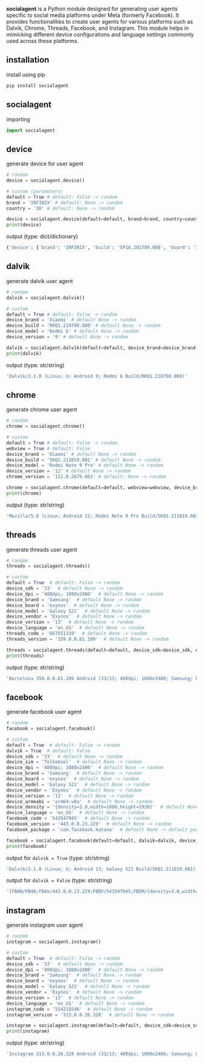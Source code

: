 **socialagent** is a Python module designed for generating user agents specific to social media platforms under Meta (formerly Facebook). It provides functionalities to create user agents for various platforms such as Dalvik, Chrome, Threads, Facebook, and Instagram. This module helps in mimicking different device configurations and language settings commonly used across these platforms.

## installation
install using pip
```bash
pip install socialagent
```
## socialagent
importing
```python
import socialagent
```
## device
generate device for user agent
```python
# random
device = socialagent.device()

# custom (parameters)
default = True # default: False -> random
brand = 'INFINIX' # default: None -> random
country = 'ID' # default: None -> random

device = socialagent.device(default=default, brand=brand, country=country)
print(device)
```
output (type: dict/dictionary)
```bash
{'device': {'brand': 'INFINIX', 'build': 'SP1A.201789.008', 'board': 'Infinix-X6515', 'model': 'Infinix X6515', 'vendor': 'mt6761', 'version': '12', 'sdk': '31', 'sim': 'XL', 'dpi': '480dpi; 1344x2772', 'number': '62', 'country': 'ID', 'armeabi': 'armeabi-v7a:armeabi', 'density': '{density=2.0,width=720,height=1193}', 'language': 'id_ID'}}
```
## dalvik
generate dalvik user agent
```python
# random
dalvik = socialagent.dalvik()

# custom
default = True # default: False -> random
device_brand = 'Xiaomi' # default None -> random
device_build = 'RKQ1.210790.008' # default None -> random
device_model = 'Redmi 6' # default None -> random
device_version = '9' # default None -> random

dalvik = socialagent.dalvik(default=default, device_brand=device_brand, device_build=device_build, device_model=device_model, device_version=device_version)
print(dalvik)
```
output (type: str/string)
```bash
'Dalvik/2.1.0 (Linux; U; Android 9; Redmi 6 Build/RKQ1.210790.008)'
```
## chrome
generate chrome user agent
```python
# random
chrome = socialagent.chrome()

# custom
default = True # default: False -> random
webview = True # default: False
device_brand = 'Xiaomi' # default None -> random
device_build = 'SKQ1.211019.001' # default None -> random
device_model = 'Redmi Note 9 Pro' # default None -> random
device_version = '12' # default None -> random
chrome_version = '111.0.2679.062' # default: None -> random

chrome = socialagent.chrome(default=default, webview=webview, device_brand=device_brand, device_build=device_build, device_model=device_model, device_version=device_version)
print(chrome)
```
output (type: str/string)
```bash
'Mozilla/5.0 (Linux; Android 12; Redmi Note 9 Pro Build/SKQ1.211019.001) AppleWebKit/537.36 (KHTML, like Gecko) Chrome/111.0.2679.062 Mobile Safari/537.36'
```
## threads
generate threads user agent
```python
# random
threads = socialagent.threads()

# custom
default = True  # default: False -> random
device_sdk = '33'  # default None -> random
device_dpi = '480dpi; 1080x2400'  # default None -> random
device_brand = 'Samsung'  # default None -> random
device_board = 'exynos'  # default None -> random
device_model = 'Galaxy S21'  # default None -> random
device_vendor = 'Exynos'  # default None -> random
device_version = '13'  # default None -> random
device_language = 'en_US'  # default None -> random
threads_code = '667551319'  # default None -> random
threads_version = '359.0.0.61.109'  # default None -> random

threads = socialagent.threads(default=default, device_sdk=device_sdk, device_dpi=device_dpi, device_brand=device_brand, device_board=device_board, device_model=device_model, device_vendor=device_vendor, device_version=device_version, device_language=device_language, threads_code=threads_code, threads_version=threads_version)
print(threads)
```
output (type: str/string)
```bash
'Barcelona 359.0.0.61.109 Android (33/13; 480dpi; 1080x2400; Samsung; Galaxy S21; exynos; Exynos; en_US; 667551319)'
```
## facebook
generate facebook user agent
```python
# random
facebook = socialagent.facebook()

# custom
default = True  # default: False -> random
dalvik = True  # default: False
device_sdk = '33'  # default None -> random
device_sim = 'Telkomsel'  # default None -> random
device_dpi = '480dpi; 1080x2400'  # default None -> random
device_brand = 'Samsung'  # default None -> random
device_board = 'exynos'  # default None -> random
device_model = 'Galaxy S21'  # default None -> random
device_vendor = 'Exynos'  # default None -> random
device_version = '13'  # default None -> random
device_armeabi = 'arm64-v8a'  # default None -> random
device_density = '{density=3.0,width=1080,height=1920}'  # default None -> random
device_language = 'en_US'  # default None -> random
facebook_code = '543547945'  # default None -> random
facebook_version = '443.0.0.23.229'  # default None -> random
facebook_package = 'com.facebook.katana'  # default None -> default package

facebook = socialagent.facebook(default=default, dalvik=dalvik, device_sdk=device_sdk, device_sim=device_sim, device_dpi=device_dpi, device_brand=device_brand, device_board=device_board, device_model=device_model, device_vendor=device_vendor, device_version=device_version, device_armeabi=device_armeabi, device_density=device_density, device_language=device_language, facebook_code=facebook_code, facebook_version=facebook_version, facebook_package=facebook_package)
print(facebook)
```
output for ```dalvik = True``` (type: str/string)
```bash
'Dalvik/2.1.0 (Linux; U; Android 13; Galaxy S21 Build/SKQ1.211019.001) [FBAN/FB4A;FBAV/443.0.0.23.229;FBBV/543547945;FBDM/{density=3.0,width=1080,height=1920};FBLC/en_US;FBRV/0;FBCR/Telkomsel;FBMF/Samsung;FBBD/Samsung;FBPN/com.facebook.katana;FBDV/Galaxy S21;FBSV/13;FBOP/1;FBCA/arm64-v8a:;]'
```
output for ```dalvik = False``` (type: str/string)
```bash
'[FBAN/FB4A;FBAV/443.0.0.23.229;FBBV/543547945;FBDM/{density=3.0,width=1080,height=1920};FBLC/en_US;FBRV/0;FBCR/Telkomsel;FBMF/Samsung;FBBD/Samsung;FBPN/com.facebook.katana;FBDV/Galaxy S21;FBSV/13;FBOP/1;FBCA/arm64-v8a:;]'
```
## instagram
generate instagram user agent
```python
# random
instagram = socialagent.instagram()

# custom
default = True  # default: False -> random
device_sdk = '33'  # default None -> random
device_dpi = '480dpi; 1080x2400'  # default None -> random
device_brand = 'Samsung'  # default None -> random
device_board = 'exynos'  # default None -> random
device_model = 'Galaxy S21'  # default None -> random
device_vendor = 'Exynos'  # default None -> random
device_version = '13'  # default None -> random
device_language = 'en_US'  # default None -> random
instagram_code = '554218546'  # default None -> random
instagram_version = '313.0.0.26.328'  # default None -> random

instagram = socialagent.instagram(default=default, device_sdk=device_sdk, device_dpi=device_dpi, device_brand=device_brand, device_board=device_board, device_model=device_model, device_vendor=device_vendor, device_version=device_version, device_language=device_language, instagram_code=instagram_code, instagram_version=instagram_version)
print(instagram)
```
output (type: str/string)
```bash
'Instagram 313.0.0.26.328 Android (33/13; 480dpi; 1080x2400; Samsung; Galaxy S21; exynos; Exynos; en_US; 554218546)'
```